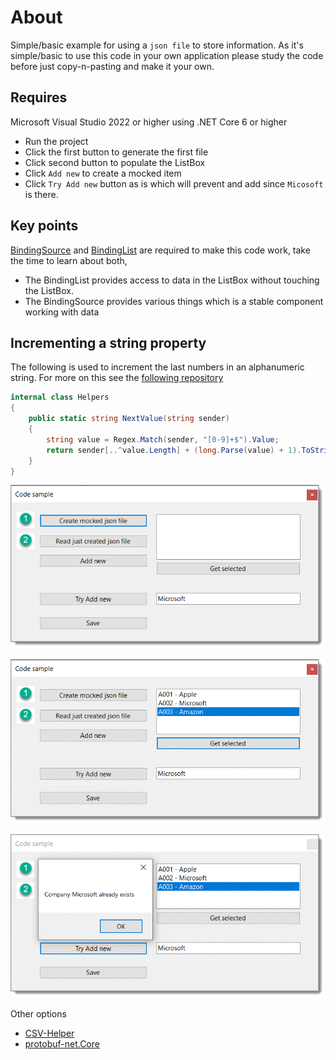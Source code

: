 ﻿# About

Simple/basic example for using a `json file` to store information. As it's simple/basic to use this code in your own application please study the code before just copy-n-pasting and make it your own.

## Requires

Microsoft Visual Studio 2022 or higher using .NET Core 6 or higher



- Run the project
- Click the first button to generate the first file
- Click second button to populate the ListBox
- Click `Add new` to create a mocked item
- Click `Try Add new` button as is which will prevent and add since `Micosoft` is there.

## Key points

[BindingSource](https://learn.microsoft.com/en-us/dotnet/api/system.windows.forms.bindingsource?view=windowsdesktop-6.0) and [BindingList](https://learn.microsoft.com/en-us/dotnet/api/system.componentmodel.bindinglist-1?view=net-6.0) are required to make this code work, take the time to learn about both,

- The BindingList provides access to data in the ListBox without touching the ListBox.
- The BindingSource provides various things which is a stable component working with data

## Incrementing a string property

The following is used to increment the last numbers in an alphanumeric string. For more on this see the [following repository](https://github.com/karenpayneoregon/auto-incrementing-sequences)

```csharp
internal class Helpers
{
    public static string NextValue(string sender)
    {
        string value = Regex.Match(sender, "[0-9]+$").Value;
        return sender[..^value.Length] + (long.Parse(value) + 1).ToString().PadLeft(value.Length, '0');
    }
}
```

![Screen](assets/screen.png)

![Screen1](assets/screen1.png)

![Screen2](assets/screen2.png)

Other options

- [CSV-Helper](https://joshclose.github.io/CsvHelper/getting-started/)
- [protobuf-net.Core](https://www.nuget.org/packages/protobuf-net.Core)
